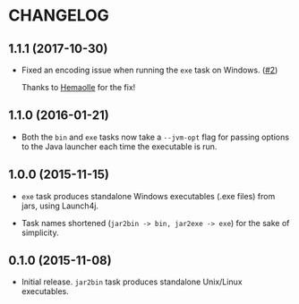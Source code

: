 # CHANGELOG

## 1.1.1 (2017-10-30)

* Fixed an encoding issue when running the `exe` task on Windows. ([#2](https://github.com/adzerk-oss/boot-jar2bin/pull/2))

  Thanks to [Hemaolle] for the fix!

## 1.1.0 (2016-01-21)

* Both the `bin` and `exe` tasks now take a `--jvm-opt` flag for passing options to the Java launcher each time the executable is run.

## 1.0.0 (2015-11-15)

* `exe` task produces standalone Windows executables (.exe files) from jars, using Launch4j.

* Task names shortened (`jar2bin -> bin, jar2exe -> exe`) for the sake of simplicity.

## 0.1.0 (2015-11-08)

* Initial release. `jar2bin` task produces standalone Unix/Linux executables.

[Hemaolle]: https://github.com/Hemaolle
